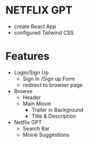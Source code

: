 # NETFLIX GPT

- create React App
- configured Tailwind CSS


# Features
- Login/Sign Up
   - Sign In /Sign up Form
   - redirect to browser page 
- Browse  
   - Header
   - Main Movie
     - Trailer in Background
     - Title & Description
- Netflix GPT
   - Search Bar
   - Movie Suggestions

